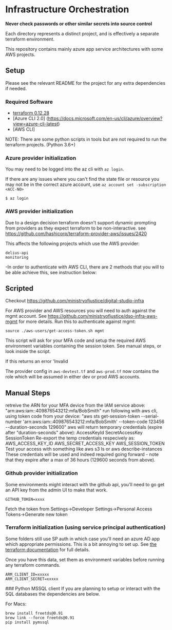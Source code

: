 # Infrastructure Orchestration

**Never check passwords or other similar secrets into source control**

Each directory represents a distinct project, and is effectively a separate terraform environment.

This repository contains mainly azure app service architectures with some AWS projects.

## Setup

Please see the relevant README for the project for any extra dependencies if needed.

### Required Software

 * [terraform 0.12.28](http://terraform.io/)
 * [Azure CLI 2.0] (https://docs.microsoft.com/en-us/cli/azure/overview?view=azure-cli-latest)
 * [AWS CLI]

 NOTE: There are some python scripts in tools but are not required to run the terraform projects. (Python 3.6+)

### Azure provider initialization

You may need to be logged into the az cli with `az login`.

If there are any issues where you can't find the state file or resource you may not be in the correct azure account, use `az account set -subscription <ACC-NO>`

```
$ az login
```

### AWS provider initialization

Due to a design decision terraform doesn't support dynamic prompting from providers as they expect terraform to be non-interactive.
see https://github.com/hashicorp/terraform-provider-aws/issues/2420

This affects the following projects which use the AWS provider:

```
delius-api
monitoring
```

-In order to authenticate with AWS CLI, there are 2 methods that you will to be able achieve this, see instruction below:


Scripted
--------
Checkout https://github.com/ministryofjustice/digital-studio-infra

For AWS provider and AWS resources you will need to auth against the mgmt account. See https://github.com/ministryofjustice/dso-infra-aws-mgmt for more details.  Run this to authenticate against mgmt:

```
source ./aws-users/get-access-token.sh mgmt
```

This script will ask for your MFA code and setup the required AWS environment variables containing the session token.  See manual steps, or look inside the script.

If this returns an error 'Invalid

The provider config in `aws-devtest.tf` and `aws-prod.tf` now contains the role which will be assumed in either dev or prod AWS accounts.


Manual Steps
------------
retreive the ARN for your MFA device from the IAM service above: "arn:aws:iam::409876543212:mfa/BobSmith"
run following with aws cli, using token code from your device:
"aws sts get-session-token --serial-number 'arn:aws:iam::409876543212:mfa/BobSmith' --token-code 123456 --duration-seconds 129600"
aws will return temporary credentials (expire after "duration-seconds" above):
AccessKeyId
SecretAccessKey
SessionToken
Re-export the temp credentials respecively as:
AWS_ACCESS_KEY_ID
AWS_SECRET_ACCESS_KEY
AWS_SESSION_TOKEN
Test your access with something like aws s3 ls or aws describe-instances
These credentials will be used and indeed required going forward - note that they expire after a max of 36 hours (129600 seconds from above).


### Github provider initialization

Some environments might interact with the github api, you'll need to go get an API key from the admin UI to make that work.

```
GITHUB_TOKEN=xxxx
```

Fetch the token from Settings->Developer Settings->Personal Access Tokens->Generate new token


### Terraform initialization (using service principal authentication)

Some folders still use SP auth in which case you'll need an azure AD app which appropriate permissions. This is a bit annoying to set up. See [the terraform documentation](https://www.terraform.io/docs/providers/azurerm/index.html#creating-credentials) for full details.

Once you have this data, set them as environment variables before running any terraform commands.

```
ARM_CLIENT_ID=xxxxx
ARM_CLIENT_SECRET=xxxxx
```


### Python MSSQL client
If you are planning to setup or interact with the SQL databases the dependencies are below.

For Macs:
```
brew install freetds@0.91
brew link --force freetds@0.91
pip install pymssql
```
